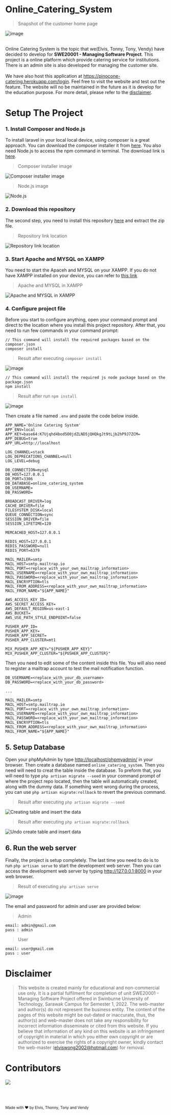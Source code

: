 # Online_Catering_System
>Snapshot of the customer home page
>
![image](https://user-images.githubusercontent.com/40930751/169589546-1fae966b-1c28-467e-8105-14fb8cc3f45e.png)
<br><br>

Online Catering System is the topic that we(Elvis, Tonny, Tony, Vendy) have decided to develop for **SWE20001 - Managing Software Project**. This project is a online platform which provide catering service for institutions. There is an admin site is also developed for managing the customer site. 
<br><br>
We have also host this application at <a href="https://pinocone-catering.herokuapp.com/login">https://pinocone-catering.herokuapp.com/login</a>. Feel free to visit the website and test out the feature. The website will no be maintained in the future as it is develop for the education purpose. For more detail, please refer to the <a href="https://github.com/MMeow223/Online_Catering_System/edit/main/README.md#disclaimer">disclaimer</a>.


# Setup The Project 

### 1. Install Composer and Node.js
To install laravel in your local local device, using composer is a great approach. You can download the composer installer it from <a href="https://getcomposer.org/download/">here</a>. You also need Node.js to access the npm command in terminal. The download link is <a href="https://nodejs.org/en/">here</a>.

>Composer installer image
>
![Composer installer image](http://5balloons.info/wp-content/uploads/2018/09/Composer-Setup-Window.png)

>Node.js image
>
![Node.js](https://user-images.githubusercontent.com/40930751/169581950-a541f7d5-a178-46da-a4f9-2c1e56fcde90.png)


### 2. Download this repository
The second step, you need to install this repository <a href="https://github.com/MMeow223/Online_Catering_System/archive/refs/heads/main.zip">here</a> and extract the zip file.

>Repository link location
>
![Repository link location](https://user-images.githubusercontent.com/40930751/169580269-08856170-13da-4e6e-ac5d-222b598758b4.png)


### 3. Start Apache and MYSQL on XAMPP
You need to start the Apaceh and MYSQL on your XAMPP. If you do not have XAMPP installed on your device, you can refer to  <a href="https://www.apachefriends.org/index.html">this link</a>

>Apache and MYSQL in XAMPP
>
![Apache and MYSQL in XAMPP](https://user-images.githubusercontent.com/40930751/169580115-90e44812-1165-407c-8cab-3d73a7bd2366.png)

### 4. Configure project file
Before you start to configure anything, open your command prompt and direct to the location where you install this project repository. After that, you need to run few commands in your command prompt:

```
// This command will install the required packages based on the composer.json
composer install
```
>Result after executing ```composer install```
>
![image](https://user-images.githubusercontent.com/40930751/169582641-5dd14b0d-33ac-411a-9d45-203c0ce1e417.png)

```
// This command will install the required js node package based on the package.json
npm install
```

> Result after run ```npm install```
> 
![image](https://user-images.githubusercontent.com/40930751/169582717-1a5ce033-77a4-4938-ac60-44cb74e676a5.png)


Then create a file named  ```.env``` and paste the code below inside.

```
APP_NAME='Online Catering System'
APP_ENV=local
APP_KEY=base64:K7Ujqhd4bod5O0jdZLND5jQHQkgJt9tLjb2hP9J7ZCM=
APP_DEBUG=true
APP_URL=http://localhost

LOG_CHANNEL=stack
LOG_DEPRECATIONS_CHANNEL=null
LOG_LEVEL=debug

DB_CONNECTION=mysql
DB_HOST=127.0.0.1
DB_PORT=3306
DB_DATABASE=online_catering_system
DB_USERNAME=
DB_PASSWORD=

BROADCAST_DRIVER=log
CACHE_DRIVER=file
FILESYSTEM_DISK=local
QUEUE_CONNECTION=sync
SESSION_DRIVER=file
SESSION_LIFETIME=120

MEMCACHED_HOST=127.0.0.1

REDIS_HOST=127.0.0.1
REDIS_PASSWORD=null
REDIS_PORT=6379

MAIL_MAILER=smtp
MAIL_HOST=smtp.mailtrap.io
MAIL_PORT=<replace_with_your_own_mailtrap_information>
MAIL_USERNAME=<replace_with_your_own_mailtrap_information>
MAIL_PASSWORD=<replace_with_your_own_mailtrap_information>
MAIL_ENCRYPTION=tls
MAIL_FROM_ADDRESS=<replace_with_your_own_mailtrap_information>
MAIL_FROM_NAME="${APP_NAME}"

AWS_ACCESS_KEY_ID=
AWS_SECRET_ACCESS_KEY=
AWS_DEFAULT_REGION=us-east-1
AWS_BUCKET=
AWS_USE_PATH_STYLE_ENDPOINT=false

PUSHER_APP_ID=
PUSHER_APP_KEY=
PUSHER_APP_SECRET=
PUSHER_APP_CLUSTER=mt1

MIX_PUSHER_APP_KEY="${PUSHER_APP_KEY}"
MIX_PUSHER_APP_CLUSTER="${PUSHER_APP_CLUSTER}"

```
Then you need to edit some of the content inside this file. You will also need to register a mailtrap account to test the mail notification function.
```
DB_USERNAME=<replace_with_your_db_username>
DB_PASSWORD=<replace_with_your_db_password>

...

MAIL_MAILER=smtp
MAIL_HOST=smtp.mailtrap.io
MAIL_PORT=<replace_with_your_own_mailtrap_information>
MAIL_USERNAME=<replace_with_your_own_mailtrap_information>
MAIL_PASSWORD=<replace_with_your_own_mailtrap_information>
MAIL_ENCRYPTION=tls
MAIL_FROM_ADDRESS=<replace_with_your_own_mailtrap_information>
MAIL_FROM_NAME="${APP_NAME}"
```

## 5. Setup Database
Open your phpMyAdmin by type <a href="http://localhost/phpmyadmin/">http://localhost/phpmyadmin/</a> in your browser. Then create a database named ```online_catering_system```. Then you need will need to creat the table inside the database. To preform that, you will need to type ```php artisan migrate --seed``` in your command prompt of where the project repo located, then the table will automatically created, along with the dummy data. If something went wrong during the process, you can use ```php artisan migrate:rollback``` to revert the previous command.

>Result after executing ```php artisan migrate --seed```
>
![Creating table and insert the data](https://user-images.githubusercontent.com/40930751/169584942-f748689b-86e5-4bb8-8488-c2c171117f22.png)

>Result after executing ```php artisan migrate:rollback```
>
![Undo create table and insert data](https://user-images.githubusercontent.com/40930751/169585016-b47ea3be-438a-4c54-8007-7648a15e2fc3.png)


## 6. Run the web server
Finally, the project is setup completely. The last time you need to do is to run ```php artisan serve``` to start the development web server. Then you can access the development web server by typing  <a href="http://127.0.0.1:8000">http://127.0.0.1:8000</a> in your web browser. 

>Result of executing ```php artisan serve```
>
![image](https://user-images.githubusercontent.com/40930751/169587453-94126b6f-6cf3-44ae-9f7d-98688ad28bcf.png)


The email and password for admin and user are provided below:
>Admin
```
email: admin@gmail.com
pass : admin
```

>User
```
email: user@gmail.com
pass : user
```

# Disclaimer
>This website is created mainly for educational and non-commercial use only. It is a partial fulfilment for completion of unit SWE20001 - Managing Software Project offered in Swinburne University of Technology, Sarawak Campus for Semester 1, 2022. The web-master and author(s) do not represent the business entity. The content of the pages of this website might be out-dated or inaccurate, thus, the author(s) and web-master does not take any responsibility for incorrect information disseminate or cited from this website. If you believe that information of any kind on this website is an infringement of copyright in material in which you either own copyright or are authorized to exercise the rights of a copyright owner, kindly contact the web-master (elviswong2002@hotmail.com) for removal.

# Contributors
<!-- Copy-paste in your Readme.md file -->

<a href="https://github.com/MMeow223/Online_Catering_System/graphs/contributors">
  <img src="https://contrib.rocks/image?repo=MMeow223/Online_Catering_System" />
</a>

<br><br><br>
<sup>Made with ❤ by Elvis, Thonny, Tony and Vendy</sup>

